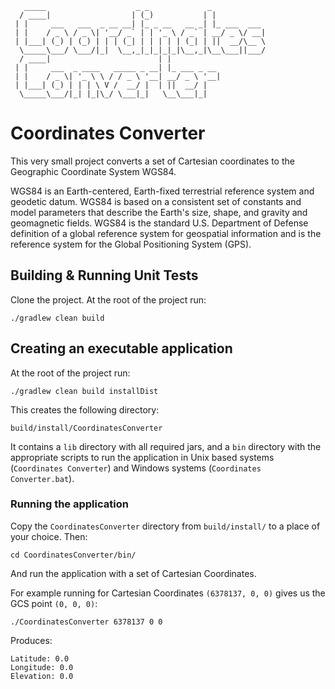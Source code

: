 ```
   _____                    _ _             _             
  / ____|                  | (_)           | |            
 | |     ___   ___  _ __ __| |_ _ __   __ _| |_ ___  ___  
 | |    / _ \ / _ \| '__/ _` | | '_ \ / _` | __/ _ \/ __| 
 | |___| (_) | (_) | | | (_| | | | | | (_| | ||  __/\__ \ 
  \_____\___/ \___/|_|  \__,_|_|_|_|_|\__,_|\__\___||___/ 
  / ____|                        | |                      
 | |     ___  _ ____   _____ _ __| |_ ___ _ __            
 | |    / _ \| '_ \ \ / / _ \ '__| __/ _ \ '__|           
 | |___| (_) | | | \ V /  __/ |  | ||  __/ |              
  \_____\___/|_| |_|\_/ \___|_|   \__\___|_|              
```

# Coordinates Converter 

This very small project converts a set of Cartesian coordinates to the Geographic Coordinate System WGS84.

WGS84 is an Earth-centered, Earth-fixed terrestrial reference system and geodetic datum.
WGS84 is based on a consistent set of constants and model parameters that describe
the Earth's size, shape, and gravity and geomagnetic fields.
WGS84 is the standard U.S. Department of Defense definition of a global reference system
for geospatial information and is the reference system for the Global Positioning System (GPS).

## Building & Running Unit Tests 
Clone the project. At the root of the project run:
```$bash
./gradlew clean build 
```

## Creating an executable application
At the root of the project run:
```$bash
./gradlew clean build installDist
```

This creates the following directory: 
```$bash
build/install/CoordinatesConverter
```

It contains a ```lib``` directory with all required jars, and a ```bin``` directory with the appropriate 
scripts to run the application in Unix based systems (```Coordinates Converter```) 
and Windows systems (```Coordinates Converter.bat```).


### Running the application
Copy the ```CoordinatesConverter``` directory from ```build/install/``` to a place of your choice. Then: 
```$bash
cd CoordinatesConverter/bin/
```
And run the application with a set of Cartesian Coordinates. 

For example running for Cartesian Coordinates ```(6378137, 0, 0)``` gives us the GCS point ```(0, 0, 0)```:  
```$bash
./CoordinatesConverter 6378137 0 0
``` 
Produces: 
```
Latitude: 0.0 
Longitude: 0.0 
Elevation: 0.0
``` 



